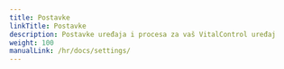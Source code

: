 ```yaml
---
title: Postavke
linkTitle: Postavke
description: Postavke uređaja i procesa za vaš VitalControl uređaj
weight: 100
manualLink: /hr/docs/settings/
---
```

<script>
  window.location.href = "/hr/docs/settings/";
</script>
